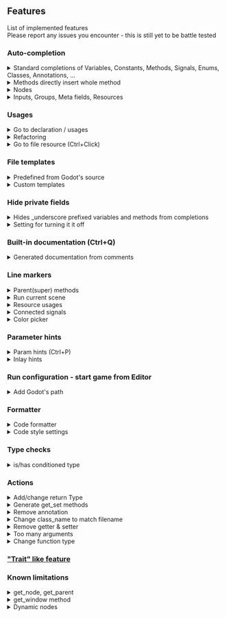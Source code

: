## Features

List of implemented features  
Please report any issues you encounter - this is still yet to be battle tested

### Auto-completion

<details>
    <summary>Standard completions of Variables, Constants, Methods, Signals, Enums, Classes, Annotations, ...</summary>
    <img src="../../screens/features/autocompletion.png" />
</details>

<details>
    <summary>Methods directly insert whole method</summary>
    <img src="../../screens/features/autocompletion_functions.png" />  
    <div>&nbsp;</div>
    <strong>Resulting in:</strong>  
    <img src="../../screens/features/autocompletion_functions_res.png" />
</details>

<details>
    <summary>Nodes</summary>
    <img src="../../screens/features/autocompletion_resources.png" />
</details>

<details>
    <summary>Inputs, Groups, Meta fields, Resources</summary>
    <img src="../../screens/features/string_completion.png" />
</details>

### Usages

<details>
    <summary>Go to declaration / usages</summary>
    <img src="../../screens/features/usages/usages.png" />
</details>

<details>
    <summary>Refactoring</summary>
    <img src="../../screens/features/usages/refactor.png" />
</details>

<details>
    <summary>Go to file resource (Ctrl+Click)</summary>
    <br />
    <div>TODO currently not working as requierd API is not allowed publicly yet</div>
    <img src="../../screens/features/usages/goto_resource.png" />
</details>

### File templates

<details>
    <summary>Predefined from Godot's source</summary>
    <img src="../../screens/features/file_template.png" />
</details>

<details>
    <summary>Custom templates</summary>
    <img src="../../screens/features/custom_file_template.png" />
</details>

### Hide private fields

<details>
    <summary>Hides _underscore prefixed variables and methods from completions</summary>
    <img src="../../screens/features/private_fields/hide.png" />
    <div>&nbsp;</div>
    <strong>While showing them within the class itself</strong><br />
    <img src="../../screens/features/private_fields/show_in_self.png" />
</details>

<details>
    <summary>Setting for turning it it off</summary>
    <img src="../../screens/features/setting/private_setting.png" />
</details>

### Built-in documentation (Ctrl+Q)

<details>
    <summary>Generated documentation from comments</summary>
    <img src="../../screens/features/documentation.png" />
</details>

### Line markers

<details>
    <summary>Parent(super) methods</summary>
    <img src="../../screens/features/line_marker/super_method.png" />
    <div>On click redirects to given method</div>
</details>

<details>
    <summary>Run current scene</summary>
    <img src="../../screens/features/line_marker/run_marker.png" />
</details>

<details>
    <summary>Resource usages</summary>
    <img src="../../screens/features/line_marker/resource_usage.png" />
</details>

<details>
    <summary>Connected signals</summary>
    <img src="../../screens/features/line_marker/connected_signal.png" />
</details>

<details>
    <summary>Color picker</summary>
    <img src="../../screens/features/line_marker/color_picker.png" />
</details>

### Parameter hints

<details>
    <summary>Param hints (Ctrl+P)</summary>
    <img src="../../screens/features/hint/param_hint.png" />
</details>

<details>
    <summary>Inlay hints</summary>
    <img src="../../screens/features/hint/inlay.png" />
</details>

### Run configuration - start game from Editor

<details>
    <summary>Add Godot's path</summary>
    <img src="../../screens/features/run_configuration.png" />
</details>

### Formatter

<details>
    <summary>Code formatter</summary>
    <img src="../../screens/features/formatter.png" />
</details>

<details>
    <summary>Code style settings</summary>
    <img src="../../screens/features/setting/code_style.png" />
</details>

### Type checks

<details>
    <summary>is/has conditioned type</summary>
    <img src="../../screens/features/is_has.png" />
</details>

### Actions

<details>
    <summary>Add/change return Type</summary>
    <img src="../../screens/features/action/specify_variable.png" />
</details>

<details>
    <summary>Generate get_set methods</summary>
    <img src="../../screens/features/action/create_set_method.png" />
</details>

<details>
    <summary>Remove annotation</summary>
    <img src="../../screens/features/action/remove_annotation.png" />
</details>

<details>
    <summary>Change class_name to match filename</summary>
    <img src="../../screens/features/action/match_classname.png" />
</details>

<details>
    <summary>Remove getter & setter</summary>
    <img src="../../screens/features/action/remove_get_set.png" />
</details>

<details>
    <summary>Too many arguments</summary>
    <img src="../../screens/features/action/too_many_arguments.png" />
</details>

<details>
    <summary>Change function type</summary>
    <img src="../../screens/features/action/change_param.png" />
</details>


### ["Trait" like feature](trait.md)

### Known limitations

<details>
    <summary>get_node, get_parent</summary>
    <div>
        <strong>get_node</strong>, <strong>get_parent</strong> and so on atm do not parse actual Node, but only as a generic Node type (will be supported later on)
    </div>
</details>

<details>
    <summary>get_window method</summary>
    <div>
        <strong>get_window</strong> (and maybe few other methods) return different class based on context (SubViewport, Window, ...)
        <br />
        Plugin specify it as base Viewport class, so to get completion/check for inherited ones available you have to manually specify the type
    </div>
</details>

<details>
    <summary>Dynamic nodes</summary>
    <div>
        Dynamic nodes and such added at runtime cannot be predicted and thus no autocompletion is available
    </div>
</details>

